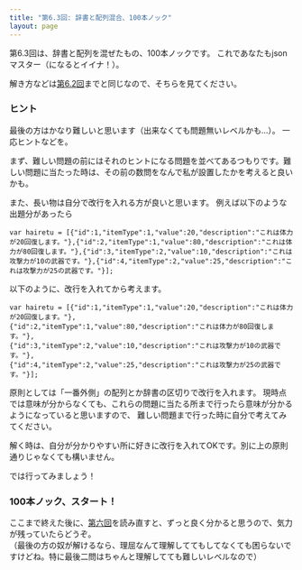 ```yaml
---
title: "第6.3回: 辞書と配列混合、100本ノック"
layout: page
---
```


<link rel="stylesheet" href="https://cdnjs.cloudflare.com/ajax/libs/codemirror/5.35.0/codemirror.css" />
<script src="https://cdnjs.cloudflare.com/ajax/libs/codemirror/5.35.0/codemirror.js"></script>
<script src="https://cdnjs.cloudflare.com/ajax/libs/codemirror/5.35.0/mode/javascript/javascript.js"></script>
<style>
    .CodeMirror { height: auto; border: 1px solid #ddd; }
    .console { border: 1px solid #333; color: rgb(48, 68, 216); padding: 0px 5px 0px 5px; }

    .answer {color: red;  }
    .hideanswer { display: none; }
    .result {font-size: large;}
    .wrong {color: red;  }
    .correct {color: rgb(0, 89, 255);  }



    .column{
        padding: 0.5em 1em;
        margin: 2em 0;
        color: #5d627b;
        background: white;
        border-top: solid 5px #5d627b;
        box-shadow: 0 3px 5px rgba(0, 0, 0, 0.22);
    }    
</style>
<link rel="stylesheet" href="https://rawgit.com/karino2/js-introduction/master/scripts/smoke.css" />
<script src="https://rawgit.com/karino2/js-introduction/master/scripts/smoke.min.js"></script>                    
<script src="https://neil.fraser.name/software/JS-Interpreter/acorn_interpreter.js"></script>

<script type="text/javascript" src="https://rawgit.com/karino2/js-introduction/master/scripts/env.js"></script>



<script>
var questions = [];



document.body.onload = function() {
  initInterpreter();

  setupAllQuestionsWithScnario(questions);
}
</script>

第6.3回は、辞書と配列を混ぜたもの、100本ノックです。
これであなたもjsonマスター（になるとイイナ！）。

解き方などは[第6.2回](ch6_2.md)までと同じなので、そちらを見てください。

### ヒント

最後の方はかなり難しいと思います（出来なくても問題無いレベルかも…）。
一応ヒントなどを。

まず、難しい問題の前にはそれのヒントになる問題を並べてあるつもりです。難しい問題に当たった時は、その前の数問をなんで私が設置したかを考えると良いかも。

また、長い物は自分で改行を入れる方が良いと思います。
例えば以下のような出題分があったら

```
var hairetu = [{"id":1,"itemType":1,"value":20,"description":"これは体力が20回復します。"},{"id":2,"itemType":1,"value":80,"description":"これは体力が80回復します。"},{"id":3,"itemType":2,"value":10,"description":"これは攻撃力が10の武器です。"},{"id":4,"itemType":2,"value":25,"description":"これは攻撃力が25の武器です。"}];
```

以下のように、改行を入れてから考えます。

```
var hairetu = [{"id":1,"itemType":1,"value":20,"description":"これは体力が20回復します。"},
{"id":2,"itemType":1,"value":80,"description":"これは体力が80回復します。"},
{"id":3,"itemType":2,"value":10,"description":"これは攻撃力が10の武器です。"},
{"id":4,"itemType":2,"value":25,"description":"これは攻撃力が25の武器です。"}];
```

原則としては「一番外側」の配列とか辞書の区切りで改行を入れます。
現時点では意味が分からなくても、これらの問題に当たる所まで行ったら意味が分かるようになっていると思いますので、
難しい問題まで行った時に自分で考えてみてください。

解く時は、自分が分かりやすい所に好きに改行を入れてOKです。別に上の原則通りじゃなくても構いません。

では行ってみましょう！


### 100本ノック、スタート！


<div id="autoQuestions">

</div>

<script>

function aq(expect) { arrayAutoGeneration(expect, questions); }
function ae(arr, exp, result) { arrayElemAutoGeneration(arr, exp, result, questions); }
function as(array, refexpr, oldval, newval) { arrayElemSubAutoGeneration(array, refexpr, oldval, newval, questions); }

function dq(expect) { dictAutoGeneration(expect, questions); }
function de(dict, exp, result) { dictElemAutoGeneration(dict, exp, result, questions); }
function ds(dict, refexpr, oldval, newval) { dictElemSubAutoGeneration(dict, refexpr, oldval, newval, questions); }


dq({ "るーしー": 15014,"ダニエル": 12518 });
aq(["あじゃ", "るーしー", "ダニエル"]);
aq(["むぇーーー", "コケー", "ダネーー"]);
ae(["むぇーーー", "コケー", "ダネーー"], "hairetu[1]", "コケー");
dq({"犬": "わんわん", "猫":"にゃーん", "おっさん": "にゃーん", "あじゃ": "むえぇーー"})
aq(["こちんこちん", "ぬっくぬく", "しゅるしゅる"]);
dq({ "雲鯖": "あじゃ","jp鯖": "にぎゃーら" });
dq({ "トロツキ": 56125, "あじゃ": 38726, "ののくぼ": 7442});
dq({ "雲鯖": ["あじゃ", "るーしー", "ダニエル"],"jp鯖": "にぎゃーら" });
dq({"あじゃ": ["むぇーー", "コケー"], "るーしー": "しゅるしゅるする"});
aq(["むぇーー", "コケー", "ダネーー"]);
dq({"ダニエル": "ダネーー", "あじゃ": "むえぇーー"});
dq({"ダニエル": "ダネーー", "あじゃ": ["むぇーー", "コケー"]});
aq(["こちんこちん", "ぬっくぬく", "しゅるしゅるする"]);
dq({"あじゃ": "むえぇーー", "るーしー": "しゅるしゅるする"});
dq({"あじゃ": "むえぇーー", "るーしー": ["こちんこちん", "ぬっくぬく", "しゅるしゅるする"]});
dq({"あじゃ": ["むぇーー", "コケー"], "るーしー": "しゅるしゅるする"});
dq({"あじゃ": ["むぇーー", "コケー"], "るーしー": ["こちんこちん", "ぬっくぬく", "しゅるしゅるする"]});
de({"ダニエル": "ダネーー", "あじゃ": "むえぇーー"}, `jisyo["ダニエル"]`, "ダネーー");
de({"ダニエル": "ダネーー", "あじゃ": "むえぇーー"}, `jisyo["あじゃ"]`, "むえぇーー");
de({"ダニエル": "ダネーー", "あじゃ": ["むぇーー", "コケー"]}, `jisyo["あじゃ"]`, ["むぇーー", "コケー"]);
ae(["むぇーー", "コケー"], `hairetu[1]`, "コケー");
ae(["むぇーー", "コケー"], `hairetu[0]`, "むぇーー");
de({"ダニエル": "ダネーー", "あじゃ": ["むぇーー", "コケー"]}, `jisyo["あじゃ"][0]`, "むぇーー");
ds({"ダニエル": "ダネーー", "あじゃ": ["むぇーー", "コケー"]}, `jisyo["あじゃ"][0]`, "むぇーー", "いくよ！いくよ！");
de({"ダニエル": "ダネーー", "あじゃ": ["むぇーー", "コケー"]}, `jisyo["あじゃ"][1]`, "コケー");
de({"あじゃ": ["むぇーー", "コケー"], "るーしー": ["こちんこちん", "ぬっくぬく", "しゅるしゅるする"]}, `jisyo["るーしー"][1]`, "ぬっくぬく");
de({"あじゃ": ["むぇーー", "コケー"], "るーしー": ["こちんこちん", "ぬっくぬく", "しゅるしゅるする"]}, `jisyo["あじゃ"][1]`, "コケー");
de({"あじゃ": ["むぇーー", "コケー"], "るーしー": ["こちんこちん", "ぬっくぬく", "しゅるしゅるする"]}, `jisyo["るーしー"][2]`, "しゅるしゅるする");
de({"あじゃ": ["むぇーー", "コケー"], "るーしー": ["こちんこちん", "ぬっくぬく", "しゅるしゅるする"]}, `jisyo["るーしー"][2]`, "しゅるしゅるする");
de({"あじゃ": ["むぇーー", "コケー"], "るーしー": ["こちんこちん", "ぬっくぬく", "しゅるしゅるする"]}, `jisyo["あじゃ"][0]`, "むぇーー");
de({"あじゃ": ["むぇーー", "コケー"], "るーしー": ["こちんこちん", "ぬっくぬく", "こーしー", "しゅるしゅるする"]}, `jisyo["るーしー"][2]`, "こーしー");
ds({"あじゃ": ["むぇーー", "コケー"], "るーしー": ["こちんこちん", "ぬっくぬく", "こーしー", "しゅるしゅるする"]}, `jisyo["るーしー"][2]`, "こーしー", "麦茶");
ds({"あじゃ": ["むぇーー", "コケー"], "るーしー": ["こちんこちん", "ぬっくぬく", "こーしー", "しゅるしゅるする"]}, `jisyo["あじゃ"][1]`, "コケー", "にゃーん");

dq({"無職": ["えいら", "たかし", "karino2012"], "労働者":["にゃご", "みぞし"]});
de({"無職": ["えいら", "たかし", "karino2012"], "労働者":["にゃご", "みぞし"]}, `jisyo["無職"]`, ["えいら", "たかし", "karino2012"]);
ae(["えいら", "たかし", "karino2012"], `hairetu[2]`, "karino2012");
de({"無職": ["えいら", "たかし", "karino2012"], "労働者":["にゃご", "みぞし"]}, `jisyo["無職"][2]`, "karino2012");
de({"無職": ["えいら", "たかし", "karino2012"], "労働者":["にゃご", "みぞし"]}, `jisyo["無職"][0]`, "えいら");
de({"無職": ["えいら", "たかし", "karino2012"], "労働者":["にゃご", "みぞし"]}, `jisyo["労働者"][0]`, "にゃご");
ds({"無職": ["えいら", "たかし", "karino2012"], "労働者":["にゃご", "みぞし"]}, `jisyo["労働者"][0]`, "にゃご", "じゃがしま");
ds({"無職": ["えいら", "たかし", "karino2012"], "労働者":["にゃご", "みぞし"]}, `jisyo["無職"][1]`, "たかし", "キムラ");

dq({ "雲鯖": ["あじゃ", "るーしー", "ダニエル"],"jp鯖": "にぎゃーら" });
dq({ "雲鯖": {"無職": ["えいら", "たかし", "karino2012"], "労働者":["にゃご", "みぞし"]},"jp鯖": "にぎゃーら" });
de({ "雲鯖": {"無職": ["えいら", "たかし", "karino2012"], "労働者":["にゃご", "みぞし"]},"jp鯖": "にぎゃーら" }, `jisyo["jp鯖"]`, "にぎゃーら");
de({ "雲鯖": {"無職": ["えいら", "たかし", "karino2012"], "労働者":["にゃご", "みぞし"]},"jp鯖": "にぎゃーら" }, `jisyo["雲鯖"]`,  {"無職": ["えいら", "たかし", "karino2012"], "労働者":["にゃご", "みぞし"]});
de({"無職": ["えいら", "たかし", "karino2012"], "労働者":["にゃご", "みぞし"]}, `jisyo["無職"]`,  ["えいら", "たかし", "karino2012"]);
de({ "雲鯖": {"無職": ["えいら", "たかし", "karino2012"], "労働者":["にゃご", "みぞし"]},"jp鯖": "にぎゃーら" }, `jisyo["雲鯖"]["無職"]`,  ["えいら", "たかし", "karino2012"]);
ae(["えいら", "たかし", "karino2012"], `hairetu[1]`, "たかし");
ae(["えいら", "たかし", "karino2012"], `hairetu[2]`, "karino2012");
de({ "雲鯖": {"無職": ["えいら", "たかし", "karino2012"], "労働者":["にゃご", "みぞし"]},"jp鯖": "にぎゃーら" }, `jisyo["雲鯖"]["無職"][2]`,  "karino2012");
de({ "雲鯖": {"無職": ["えいら", "たかし", "karino2012"], "労働者":["にゃご", "みぞし"]},"jp鯖": "にぎゃーら" }, `jisyo["雲鯖"]["無職"][0]`,  "えいら");
de({ "雲鯖": {"無職": ["えいら", "たかし", "karino2012"], "労働者":["にゃご", "みぞし"]},"jp鯖": "にぎゃーら" }, `jisyo["雲鯖"]["労働者"][0]`,  "にゃご");

ae(["みぞし", "にゃご"], `hairetu[1]`, "にゃご");
as(["みぞし", "にゃご"], `hairetu[1]`, "にゃご", "キムラ");
ds({ "雲鯖": {"無職": ["えいら", "たかし", "karino2012"], "労働者":["にゃご", "みぞし"]},"jp鯖": "にぎゃーら" }, `jisyo["雲鯖"]["労働者"][0]`,  "にゃご", "キムラ");
ds({ "雲鯖": {"無職": ["えいら", "たかし", "karino2012"], "労働者":["にゃご", "みぞし"]},"jp鯖": "にぎゃーら" }, `jisyo["雲鯖"]["労働者"][1]`,  "みぞし", "キムラ");
ds({ "雲鯖": {"無職": ["えいら", "たかし", "karino2012"], "労働者":["にゃご", "みぞし"]},"jp鯖": "にぎゃーら" }, `jisyo["雲鯖"]["無職"][1]`,  "たかし", "あかさ");


de({id:3, itemType: 2, value: 10, description: "これは攻撃力が10の武器です。"}, `jisyo.id`, 3);
ae([
{id:1, itemType: 1, value: 20, description: "これは体力が20回復します。"},
{id:3, itemType: 2, value: 10, description: "これは攻撃力が10の武器です。"},
], `hairetu[1]`, {id:3, itemType: 2, value: 10, description: "これは攻撃力が10の武器です。"});

ae([
{id:1, itemType: 1, value: 20, description: "これは体力が20回復します。"},
{id:3, itemType: 2, value: 10, description: "これは攻撃力が10の武器です。"}
], `hairetu[1].id`, 3);

de({id:3, itemType: 2, value: 10, description: "これは攻撃力が10の武器です。"}, `jisyo.description`, "これは攻撃力が10の武器です。");

ae([
{id:1, itemType: 1, value: 20, description: "これは体力が20回復します。"},
{id:2, itemType: 1, value: 80, description: "これは体力が80回復します。"},
{id:3, itemType: 2, value: 10, description: "これは攻撃力が10の武器です。"},
{id:4, itemType: 2, value: 25, description: "これは攻撃力が25の武器です。"},
], `hairetu[3].description`, "これは攻撃力が25の武器です。");

ae([
{id:1, itemType: 1, value: 20, description: "これは体力が20回復します。"},
{id:3, itemType: 2, value: 10, description: "これは攻撃力が10の武器です。"}
], `hairetu[0].description`, "これは体力が20回復します。");

ae([
{id:1, itemType: 1, value: 20, description: "これは体力が20回復します。"},
{id:3, itemType: 2, value: 10, description: "これは攻撃力が10の武器です。"}
], `hairetu[0].value`, 20);

ae([
{id:1, itemType: 1, value: 20, description: "これは体力が20回復します。"},
{id:3, itemType: 2, value: 10, description: "これは攻撃力が10の武器です。"}
], `hairetu[1].description`, "これは攻撃力が10の武器です。");


as([
{id:1, itemType: 1, value: 20, description: "これは体力が20回復します。"},
{id:3, itemType: 2, value: 10, description: "これは攻撃力が10の武器です。"}
], `hairetu[1].description`, "これは攻撃力が10の武器です。", "むぇーー");

as([
{id:1, itemType: 1, value: 20, description: "これは体力が20回復します。"},
{id:3, itemType: 2, value: 10, description: "これは攻撃力が10の武器です。"}
], `hairetu[0].value`, 20, 9999);


dq({name:"あじゃ", nakigoe:"むぇーー"});
aq(["あじゃ", "るーしー", "ダニエル"]);
aq([{name:"あじゃ", nakigoe:"むぇーー"}, "るーしー", "ダニエル"]);
dq({ "雲鯖": [{name:"あじゃ", nakigoe:"むぇーー"}, "るーしー", "ダニエル"],"jp鯖": "にぎゃーら" });
de({ "雲鯖": [{name:"あじゃ", nakigoe:"むぇーー"}, "るーしー", "ダニエル"],"jp鯖": "にぎゃーら" }, `jisyo["雲鯖"][1]`, "るーしー");
de({ "雲鯖": [{name:"あじゃ", nakigoe:"むぇーー"}, "るーしー", "ダニエル"],"jp鯖": "にぎゃーら" }, `jisyo["jp鯖"]`, "にぎゃーら");
de({ "雲鯖": [{name:"あじゃ", nakigoe:"むぇーー"}, "るーしー", "ダニエル"],"jp鯖": "にぎゃーら" }, `jisyo["雲鯖"][0].nakigoe`, "むぇーー");
de({ "雲鯖": [{name:"あじゃ", nakigoe:"むぇーー"}, "るーしー", "ダニエル"],"jp鯖": "にぎゃーら" }, `jisyo["雲鯖"][0].name`, "あじゃ");





</script>


ここまで終えた後に、[第六回](ch6.md)を読み直すと、ずっと良く分かると思うので、気力が残っていたらどうぞ。  
（最後の方の奴が解けるなら、理屈なんて理解しててもしてなくても困らないですけどね。特に最後二問はちゃんと理解してても難しいレベルなので）
